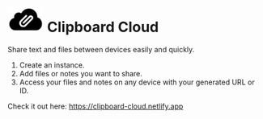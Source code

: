 # <img src="./src/assets/logo.png" height="50" alt="logo" /> Clipboard Cloud

<div>
Share text and files between devices easily and quickly.

<ol>
  <li>Create an instance.</li>
  <li>Add files or notes you want to share.</li>
  <li>
    Access your files and notes on any device with your generated URL or
    ID.
  </li>
</ol>
</div>

<p>
Check it out here: <a href="https://clipboard-cloud.netlify.app">https://clipboard-cloud.netlify.app</a>
</p>
